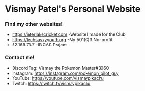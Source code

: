 # Vismay Patel's Personal Website

### Find my other websites!

- https://interlakecricket.com  -Website I made for the Club
- https://techsavvyyouth.org  -My 501(C)3 Nonprofit
- 52.168.78.7                 -IB CAS Project

### Contact me!

- Discord Tag: Vismay the Pokemon Master#3060
- Instagram: https://instagram.com/pokemon_pilot_guy
- YouTube: https://youtube.com/vismaypikachu
- Twitch: https://twitch.tv/vismaypikachu